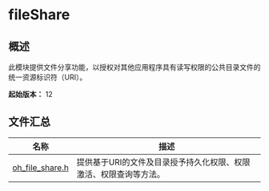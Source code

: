 # fileShare

## 概述

此模块提供文件分享功能，以授权对其他应用程序具有读写权限的公共目录文件的统一资源标识符（URI）。

**起始版本：** 12
## 文件汇总

| 名称 | 描述 |
| -- | -- |
| [oh_file_share.h](capi-oh-file-share-h.md) | 提供基于URI的文件及目录授予持久化权限、权限激活、权限查询等方法。 |
